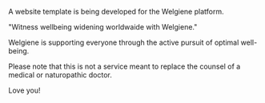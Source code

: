 A website template is being developed for the Welgiene platform.

"Witness wellbeing widening worldwaide with Welgiene."

Welgiene is supporting everyone through the active pursuit of optimal well-being.

Please note that this is not a service meant to replace the counsel of a medical or naturopathic doctor.

Love you!
